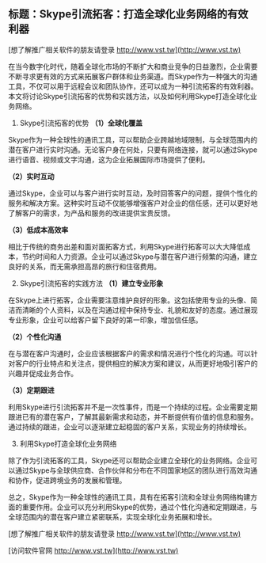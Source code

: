 ## **标题：Skype引流拓客：打造全球化业务网络的有效利器**

[想了解推广相关软件的朋友请登录 http://www.vst.tw](http://www.vst.tw)

在当今数字化时代，随着全球化市场的不断扩大和商业竞争的日益激烈，企业需要不断寻求更有效的方式来拓展客户群体和业务渠道。而Skype作为一种强大的沟通工具，不仅可以用于远程会议和团队协作，还可以成为一种引流拓客的有效利器。本文将讨论Skype引流拓客的优势和实践方法，以及如何利用Skype打造全球化业务网络。

1. Skype引流拓客的优势
**（1）全球化覆盖**

Skype作为一种全球性的通讯工具，可以帮助企业跨越地域限制，与全球范围内的潜在客户进行实时沟通。无论客户身在何处，只要有网络连接，就可以通过Skype进行语音、视频或文字沟通，这为企业拓展国际市场提供了便利。

**（2）实时互动**

通过Skype，企业可以与客户进行实时互动，及时回答客户的问题，提供个性化的服务和解决方案。这种实时互动不仅能够增强客户对企业的信任感，还可以更好地了解客户的需求，为产品和服务的改进提供宝贵反馈。

**（3）低成本高效率**

相比于传统的商务出差和面对面拓客方式，利用Skype进行拓客可以大大降低成本，节约时间和人力资源。企业可以通过Skype与潜在客户进行频繁的沟通，建立良好的关系，而无需承担高昂的旅行和住宿费用。

2. Skype引流拓客的实践方法
**（1）建立专业形象**

在Skype上进行拓客，企业需要注意维护良好的形象。这包括使用专业的头像、简洁而清晰的个人资料，以及在沟通过程中保持专业、礼貌和友好的态度。通过展现专业形象，企业可以给客户留下良好的第一印象，增加信任感。

**（2）个性化沟通**

在与潜在客户沟通时，企业应该根据客户的需求和情况进行个性化的沟通。可以针对客户的行业特点和关注点，提供相应的解决方案和建议，从而更好地吸引客户的兴趣并促成业务合作。

**（3）定期跟进**

利用Skype进行引流拓客并不是一次性事件，而是一个持续的过程。企业需要定期跟进已有的潜在客户，了解其最新需求和动态，并不断提供有价值的信息和服务。通过持续的跟进，企业可以逐渐建立起稳固的客户关系，实现业务的持续增长。

3. 利用Skype打造全球化业务网络

除了作为引流拓客的工具，Skype还可以帮助企业建立全球化的业务网络。企业可以通过Skype与全球供应商、合作伙伴和分布在不同国家地区的团队进行高效沟通和协作，促进跨境业务的发展和管理。

总之，Skype作为一种全球性的通讯工具，具有在拓客引流和全球业务网络构建方面的重要作用。企业可以充分利用Skype的优势，通过个性化沟通和定期跟进，与全球范围内的潜在客户建立紧密联系，实现全球化业务拓展和增长。

[想了解推广相关软件的朋友请登录 http://www.vst.tw](http://www.vst.tw)


[访问软件官网 http://www.vst.tw](http://www.vst.tw)
